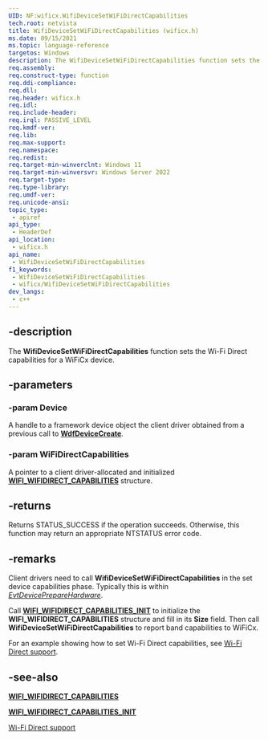 ```yaml
---
UID: NF:wificx.WifiDeviceSetWiFiDirectCapabilities
tech.root: netvista
title: WifiDeviceSetWiFiDirectCapabilities (wificx.h)
ms.date: 09/15/2021
ms.topic: language-reference
targetos: Windows
description: The WifiDeviceSetWiFiDirectCapabilities function sets the Wi-Fi Direct capabilities for a WiFiCx device.
req.assembly: 
req.construct-type: function
req.ddi-compliance: 
req.dll: 
req.header: wificx.h
req.idl: 
req.include-header: 
req.irql: PASSIVE_LEVEL
req.kmdf-ver: 
req.lib: 
req.max-support: 
req.namespace: 
req.redist: 
req.target-min-winverclnt: Windows 11 
req.target-min-winversvr: Windows Server 2022
req.target-type: 
req.type-library: 
req.umdf-ver: 
req.unicode-ansi: 
topic_type:
 - apiref
api_type:
 - HeaderDef
api_location:
 - wificx.h
api_name:
 - WifiDeviceSetWiFiDirectCapabilities
f1_keywords:
 - WifiDeviceSetWiFiDirectCapabilities
 - wificx/WifiDeviceSetWiFiDirectCapabilities
dev_langs:
 - c++
---
```


## -description

The **WifiDeviceSetWiFiDirectCapabilities** function sets the Wi-Fi Direct capabilities for a WiFiCx device.

## -parameters

### -param Device

A handle to a framework device object the client driver obtained from a previous call to [**WdfDeviceCreate**](../wdfdevice/nf-wdfdevice-wdfdevicecreate.md).

### -param WiFiDirectCapabilities

A pointer to a client driver-allocated and initialized [**WIFI_WIFIDIRECT_CAPABILITIES**](ns-wificx-wifi_wifidirect_capabilities.md) structure.

## -returns

Returns STATUS_SUCCESS if the operation succeeds. Otherwise, this function may return an appropriate NTSTATUS error code.

## -remarks

Client drivers need to call **WifiDeviceSetWiFiDirectCapabilities** in the set device capabilities phase. Typically this is within [*EvtDevicePrepareHardware*](../wdfdevice/nc-wdfdevice-evt_wdf_device_prepare_hardware.md).

Call [**WIFI_WIFIDIRECT_CAPABILITIES_INIT**](nf-wificx-wifi_wifidirect_capabilities_init.md) to initialize the **WIFI_WIFIDIRECT_CAPABILITIES** structure and fill in its **Size** field. Then call **WifiDeviceSetWiFiDirectCapabilities** to report band capabilities to WiFiCx.

For an example showing how to set Wi-Fi Direct capabilities, see [Wi-Fi Direct support](/windows-hardware/drivers/netcx/writing-a-wificx-client-driver#wi-fi-direct-device-capabilities).


## -see-also

[**WIFI_WIFIDIRECT_CAPABILITIES**](ns-wificx-wifi_wifidirect_capabilities.md)

[**WIFI_WIFIDIRECT_CAPABILITIES_INIT**](nf-wificx-wifi_wifidirect_capabilities_init.md)

[Wi-Fi Direct support](/windows-hardware/drivers/netcx/writing-a-wificx-client-driver#wi-fi-direct-device-capabilities)